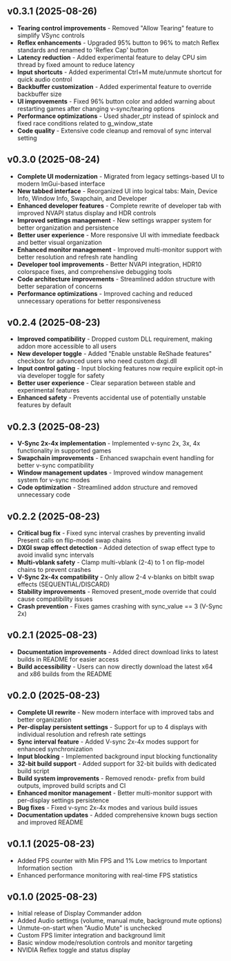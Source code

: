 ## v0.3.1 (2025-08-26)

- **Tearing control improvements** - Removed "Allow Tearing" feature to simplify VSync controls
- **Reflex enhancements** - Upgraded 95% button to 96% to match Reflex standards and renamed to 'Reflex Cap' button
- **Latency reduction** - Added experimental feature to delay CPU sim thread by fixed amount to reduce latency
- **Input shortcuts** - Added experimental Ctrl+M mute/unmute shortcut for quick audio control
- **Backbuffer customization** - Added experimental feature to override backbuffer size
- **UI improvements** - Fixed 96% button color and added warning about restarting games after changing v-sync/tearing options
- **Performance optimizations** - Used shader_ptr instead of spinlock and fixed race conditions related to g_window_state
- **Code quality** - Extensive code cleanup and removal of sync interval setting

## v0.3.0 (2025-08-24)

- **Complete UI modernization** - Migrated from legacy settings-based UI to modern ImGui-based interface
- **New tabbed interface** - Reorganized UI into logical tabs: Main, Device Info, Window Info, Swapchain, and Developer
- **Enhanced developer features** - Complete rewrite of developer tab with improved NVAPI status display and HDR controls
- **Improved settings management** - New settings wrapper system for better organization and persistence
- **Better user experience** - More responsive UI with immediate feedback and better visual organization
- **Enhanced monitor management** - Improved multi-monitor support with better resolution and refresh rate handling
- **Developer tool improvements** - Better NVAPI integration, HDR10 colorspace fixes, and comprehensive debugging tools
- **Code architecture improvements** - Streamlined addon structure with better separation of concerns
- **Performance optimizations** - Improved caching and reduced unnecessary operations for better responsiveness

## v0.2.4 (2025-08-23)

- **Improved compatibility** - Dropped custom DLL requirement, making addon more accessible to all users
- **New developer toggle** - Added "Enable unstable ReShade features" checkbox for advanced users who need custom dxgi.dll
- **Input control gating** - Input blocking features now require explicit opt-in via developer toggle for safety
- **Better user experience** - Clear separation between stable and experimental features
- **Enhanced safety** - Prevents accidental use of potentially unstable features by default

## v0.2.3 (2025-08-23)

- **V-Sync 2x-4x implementation** - Implemented v-sync 2x, 3x, 4x functionality in supported games
- **Swapchain improvements** - Enhanced swapchain event handling for better v-sync compatibility
- **Window management updates** - Improved window management system for v-sync modes
- **Code optimization** - Streamlined addon structure and removed unnecessary code

## v0.2.2 (2025-08-23)

- **Critical bug fix** - Fixed sync interval crashes by preventing invalid Present calls on flip-model swap chains
- **DXGI swap effect detection** - Added detection of swap effect type to avoid invalid sync intervals
- **Multi-vblank safety** - Clamp multi-vblank (2-4) to 1 on flip-model chains to prevent crashes
- **V-Sync 2x-4x compatibility** - Only allow 2-4 v-blanks on bitblt swap effects (SEQUENTIAL/DISCARD)
- **Stability improvements** - Removed present_mode override that could cause compatibility issues
- **Crash prevention** - Fixes games crashing with sync_value == 3 (V-Sync 2x)

## v0.2.1 (2025-08-23)

- **Documentation improvements** - Added direct download links to latest builds in README for easier access
- **Build accessibility** - Users can now directly download the latest x64 and x86 builds from the README

## v0.2.0 (2025-08-23)

- **Complete UI rewrite** - New modern interface with improved tabs and better organization
- **Per-display persistent settings** - Support for up to 4 displays with individual resolution and refresh rate settings
- **Sync interval feature** - Added V-sync 2x-4x modes support for enhanced synchronization
- **Input blocking** - Implemented background input blocking functionality
- **32-bit build support** - Added support for 32-bit builds with dedicated build script
- **Build system improvements** - Removed renodx- prefix from build outputs, improved build scripts and CI
- **Enhanced monitor management** - Better multi-monitor support with per-display settings persistence
- **Bug fixes** - Fixed v-sync 2x-4x modes and various build issues
- **Documentation updates** - Added comprehensive known bugs section and improved README

## v0.1.1 (2025-08-23)

- Added FPS counter with Min FPS and 1% Low metrics to Important Information section
- Enhanced performance monitoring with real-time FPS statistics

## v0.1.0 (2025-08-23)

- Initial release of Display Commander addon
- Added Audio settings (volume, manual mute, background mute options)
- Unmute-on-start when "Audio Mute" is unchecked
- Custom FPS limiter integration and background limit
- Basic window mode/resolution controls and monitor targeting
- NVIDIA Reflex toggle and status display


